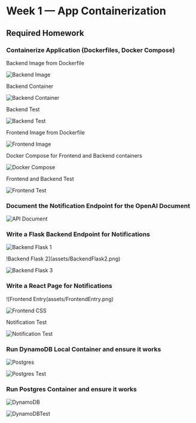 # Week 1 — App Containerization
## Required Homework 
### Containerize Application (Dockerfiles, Docker Compose)

Backend  Image from Dockerfile

![Backend Image](assets/BackendImage.png)

Backend Container

![Backend Container](assets/BackendContainer.png)

Backend Test

![Backend Test](assets/BackendTest.png)

Frontend  Image from Dockerfile

![Frontend Image](assets/FrontendImage.png)

Docker Compose for Frontend and Backend containers

![Docker Compose](assets/DockerCompose.png)

Frontend and Backend Test

![Frontend Test](assets/FrontendTest.png)

### Document the Notification Endpoint for the OpenAI Document

![API Document](assets/APIdocument.png)

### Write a Flask Backend Endpoint for Notifications

![Backend Flask 1](assets/BackendFlask1.png)

!Backend Flask 2](assets/BackendFlask2.png)

![Backend Flask 3](assets/BackendFlask3.png)

### Write a React Page for Notifications

![Frontend Entry(assets/FrontendEntry.png)

![Frontend CSS](assets/FrontendCSS.png)

Notification Test

![Notification Test](assets/NotificationTest2.png)



### Run DynamoDB Local Container and ensure it works

![Postgres](assets/Postgres.png)

![Postgres Test](assets/PostgresTest.png)

### Run Postgres Container and ensure it works

![DynamoDB](assets/DynamoDB.png)

![DynamoDBTest](assets/DynamoDBTest.png)
